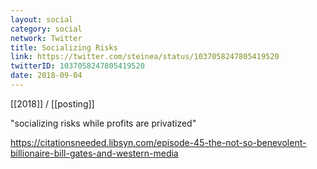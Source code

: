```yaml
---
layout: social
category: social
network: Twitter
title: Socializing Risks
link: https://twitter.com/steinea/status/1037058247805419520
twitterID: 1037058247805419520
date: 2018-09-04
---
```


[[2018]] / [[posting]]

"socializing risks while profits are privatized"

<https://citationsneeded.libsyn.com/episode-45-the-not-so-benevolent-billionaire-bill-gates-and-western-media>
